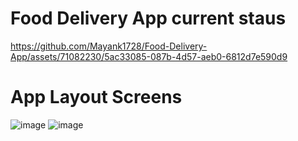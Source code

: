 # Food Delivery App current staus
https://github.com/Mayank1728/Food-Delivery-App/assets/71082230/5ac33085-087b-4d57-aeb0-6812d7e590d9

# App Layout Screens
![image](https://github.com/Mayank1728/Food-Delivery-App/assets/71082230/384d9e2b-95aa-498d-a3f5-ead785c0c3dd)    ![image](https://github.com/Mayank1728/Food-Delivery-App/assets/71082230/6d10e9c8-1f36-4d2d-a691-0079b91923f1) <br>




